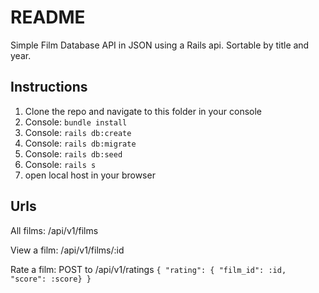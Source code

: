 # README

Simple Film Database API in JSON using a Rails api. Sortable by title and year.

## Instructions

1. Clone the repo and navigate to this folder in your console
1. Console: ``bundle install``
1. Console: ``rails db:create``
1. Console: ``rails db:migrate``
1. Console: ``rails db:seed``
1. Console: ``rails s``
1. open local host in your browser

## Urls

All films: /api/v1/films

View a film: /api/v1/films/:id

Rate a film: POST to /api/v1/ratings
``{ "rating": { "film_id": :id, "score": :score} }``